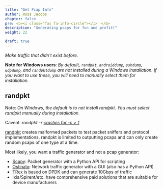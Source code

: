 ```yaml
---
title: "Get Pcap Info"
author: Ross Jacobs
chapter: false
pre: <b><i class="fas fa-info-circle"></i>　</b>
description: "Generating pcaps for fun and profit!"
weight: 22

draft: true
---
```



_Make traffic that didn't exist before._

__Note for Windows users__: _By default, `randpkt`, `androiddump`, `sshdump`,
`udpdump`, and `randpktdump` are not installed during a Windows installation. If
you want to use these, you will need to manually select them for installation._

## <a name=randpkt></a>randpkt

Note: <i>On Windows, the default is to not install randpkt. You must select
randpkt manually during installation.</i>

Caveat: <i>randpkt -r
[crashes for -c > 1](https://bugs.wireshark.org/bugzilla/show_bug.cgi?id=15627)</i>

[randpkt](https://www.wireshark.org/docs/man-pages/randpkt.html) creates
malformed packets to test packet sniffers and protocol implementations.
randpkt is limited to outputting pcaps and can only create random pcaps of one
type at a time. 
<script id="asciicast-235407" src="https://asciinema.org/a/235407.js" async></script>

Most likely, you want a traffic generator and not a pcap generator:

* [Scapy](https://scapy.net/): Packet generator with a Python API for scripting
* [Ostinato](https://github.com/pstavirs/ostinato): Network traffic generator
  with a GUI (also has a Python API)
* [TRex](https://trex-tgn.cisco.com/) is based on DPDK and can generate 10Gbps
  of traffic
* Ixia/Spirent/etc. have comprehensive paid solutions that are suitable for device
  manufacturers

